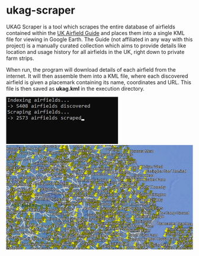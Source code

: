 # ukag-scraper
UKAG Scraper is a tool which scrapes the entire database of airfields contained within the [UK Airfield Guide](https://www.ukairfieldguide.net/) and places them into a single KML file for viewing in Google Earth. The Guide (not affiliated in any way with this project) is a manually curated collection which aims to provide details like location and usage history for all airfields in the UK, right down to private farm strips.

When run, the program will download details of each airfield from the internet. It will then assemble them into a KML file, where each discovered airfield is given a placemark containing its name, coordinates and URL. This file is then saved as **ukag.kml** in the execution directory.

![Scraping](https://github.com/george7378/ukag-scraper/blob/main/misc/readme/1.png)
![Results](https://github.com/george7378/ukag-scraper/blob/main/misc/readme/2.png)
